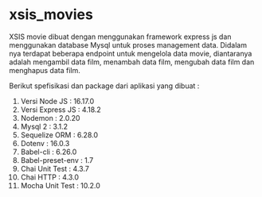 # xsis_movies
XSIS movie dibuat dengan menggunakan framework express js dan menggunakan database Mysql untuk proses management data. Didalam nya terdapat beberapa endpoint untuk mengelola data movie, diantaranya adalah mengambil data film, menambah data film, mengubah data film dan menghapus data film. 



Berikut spefisikasi dan package dari aplikasi yang dibuat : 
  1. Versi Node JS : 16.17.0
  2. Versi Express JS : 4.18.2
  3. Nodemon : 2.0.20
  4. Mysql 2 : 3.1.2
  5. Sequelize ORM : 6.28.0
  6. Dotenv : 16.0.3
  7. Babel-cli : 6.26.0
  8. Babel-preset-env : 1.7
  9. Chai Unit Test : 4.3.7
  10. Chai HTTP : 4.3.0
  11. Mocha Unit Test : 10.2.0
  

